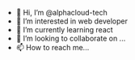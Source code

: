 - 👋 Hi, I’m @alphacloud-tech
- 👀 I’m interested in web developer
- 🌱 I’m currently learning react 
- 💞️ I’m looking to collaborate on ...
- 📫 How to reach me... 

<!---
alphacloud-tech/alphacloud-tech is a ✨ special ✨ repository because its `README.md` (this file) appears on your GitHub profile.
You can click the Preview link to take a look at your changes.
--->
